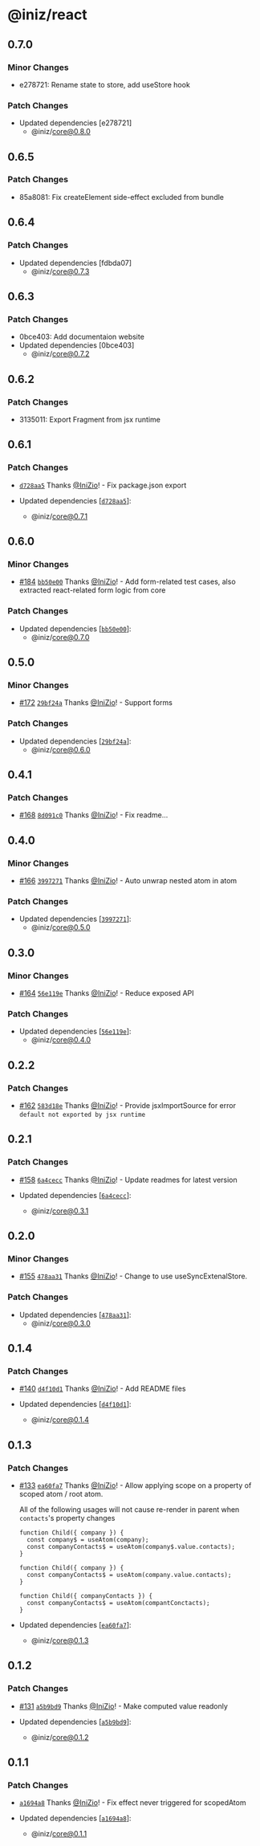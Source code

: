 # @iniz/react

## 0.7.0

### Minor Changes

- e278721: Rename state to store, add useStore hook

### Patch Changes

- Updated dependencies [e278721]
  - @iniz/core@0.8.0

## 0.6.5

### Patch Changes

- 85a8081: Fix createElement side-effect excluded from bundle

## 0.6.4

### Patch Changes

- Updated dependencies [fdbda07]
  - @iniz/core@0.7.3

## 0.6.3

### Patch Changes

- 0bce403: Add documentaion website
- Updated dependencies [0bce403]
  - @iniz/core@0.7.2

## 0.6.2

### Patch Changes

- 3135011: Export Fragment from jsx runtime

## 0.6.1

### Patch Changes

- [`d728aa5`](https://github.com/IniZio/iniz/commit/d728aa5117c0c5258f65c8cc3ed2ce53070e2eb7) Thanks [@IniZio](https://github.com/IniZio)! - Fix package.json export

- Updated dependencies [[`d728aa5`](https://github.com/IniZio/iniz/commit/d728aa5117c0c5258f65c8cc3ed2ce53070e2eb7)]:
  - @iniz/core@0.7.1

## 0.6.0

### Minor Changes

- [#184](https://github.com/IniZio/iniz/pull/184) [`bb50e00`](https://github.com/IniZio/iniz/commit/bb50e00422e55d34af899919def2794833c40a38) Thanks [@IniZio](https://github.com/IniZio)! - Add form-related test cases, also extracted react-related form logic from core

### Patch Changes

- Updated dependencies [[`bb50e00`](https://github.com/IniZio/iniz/commit/bb50e00422e55d34af899919def2794833c40a38)]:
  - @iniz/core@0.7.0

## 0.5.0

### Minor Changes

- [#172](https://github.com/IniZio/iniz/pull/172) [`29bf24a`](https://github.com/IniZio/iniz/commit/29bf24af9ea1c1de2025ab85367853c5690d2d4c) Thanks [@IniZio](https://github.com/IniZio)! - Support forms

### Patch Changes

- Updated dependencies [[`29bf24a`](https://github.com/IniZio/iniz/commit/29bf24af9ea1c1de2025ab85367853c5690d2d4c)]:
  - @iniz/core@0.6.0

## 0.4.1

### Patch Changes

- [#168](https://github.com/IniZio/iniz/pull/168) [`8d091c0`](https://github.com/IniZio/iniz/commit/8d091c01baeaa01dfe651f3431ff3c2c08e88003) Thanks [@IniZio](https://github.com/IniZio)! - Fix readme...

## 0.4.0

### Minor Changes

- [#166](https://github.com/IniZio/iniz/pull/166) [`3997271`](https://github.com/IniZio/iniz/commit/399727102e131e7970bfdf7eca78d2db147cb32b) Thanks [@IniZio](https://github.com/IniZio)! - Auto unwrap nested atom in atom

### Patch Changes

- Updated dependencies [[`3997271`](https://github.com/IniZio/iniz/commit/399727102e131e7970bfdf7eca78d2db147cb32b)]:
  - @iniz/core@0.5.0

## 0.3.0

### Minor Changes

- [#164](https://github.com/IniZio/iniz/pull/164) [`56e119e`](https://github.com/IniZio/iniz/commit/56e119e0df6de9de1327d2f943d72f20b03656bf) Thanks [@IniZio](https://github.com/IniZio)! - Reduce exposed API

### Patch Changes

- Updated dependencies [[`56e119e`](https://github.com/IniZio/iniz/commit/56e119e0df6de9de1327d2f943d72f20b03656bf)]:
  - @iniz/core@0.4.0

## 0.2.2

### Patch Changes

- [#162](https://github.com/IniZio/iniz/pull/162) [`583d18e`](https://github.com/IniZio/iniz/commit/583d18e315cc8da6ff181a35868d8649cca85e11) Thanks [@IniZio](https://github.com/IniZio)! - Provide jsxImportSource for error `default not exported by jsx runtime`

## 0.2.1

### Patch Changes

- [#158](https://github.com/IniZio/iniz/pull/158) [`6a4cecc`](https://github.com/IniZio/iniz/commit/6a4ceccf8a292330d3702948d434d025347219e7) Thanks [@IniZio](https://github.com/IniZio)! - Update readmes for latest version

- Updated dependencies [[`6a4cecc`](https://github.com/IniZio/iniz/commit/6a4ceccf8a292330d3702948d434d025347219e7)]:
  - @iniz/core@0.3.1

## 0.2.0

### Minor Changes

- [#155](https://github.com/IniZio/iniz/pull/155) [`478aa31`](https://github.com/IniZio/iniz/commit/478aa31f3b61c3e1fece2b43bd4d5812cba775f2) Thanks [@IniZio](https://github.com/IniZio)! - Change to use useSyncExtenalStore.

### Patch Changes

- Updated dependencies [[`478aa31`](https://github.com/IniZio/iniz/commit/478aa31f3b61c3e1fece2b43bd4d5812cba775f2)]:
  - @iniz/core@0.3.0

## 0.1.4

### Patch Changes

- [#140](https://github.com/IniZio/iniz/pull/140) [`d4f10d1`](https://github.com/IniZio/iniz/commit/d4f10d16ee1d17858e32188727acd0e98680f004) Thanks [@IniZio](https://github.com/IniZio)! - Add README files

- Updated dependencies [[`d4f10d1`](https://github.com/IniZio/iniz/commit/d4f10d16ee1d17858e32188727acd0e98680f004)]:
  - @iniz/core@0.1.4

## 0.1.3

### Patch Changes

- [#133](https://github.com/IniZio/iniz/pull/133) [`ea60fa7`](https://github.com/IniZio/iniz/commit/ea60fa778951de897d1d9f8e72eeb2b79b9dfec4) Thanks [@IniZio](https://github.com/IniZio)! - Allow applying scope on a property of scoped atom / root atom.

  All of the following usages will not cause re-render in parent when `contacts`'s property changes

  ```tsx
  function Child({ company }) {
    const company$ = useAtom(company);
    const companyContacts$ = useAtom(company$.value.contacts);
  }
  ```

  ```tsx
  function Child({ company }) {
    const companyContacts$ = useAtom(company.value.contacts);
  }
  ```

  ```tsx
  function Child({ companyContacts }) {
    const companyContacts$ = useAtom(compantConctacts);
  }
  ```

- Updated dependencies [[`ea60fa7`](https://github.com/IniZio/iniz/commit/ea60fa778951de897d1d9f8e72eeb2b79b9dfec4)]:
  - @iniz/core@0.1.3

## 0.1.2

### Patch Changes

- [#131](https://github.com/IniZio/iniz/pull/131) [`a5b9bd9`](https://github.com/IniZio/iniz/commit/a5b9bd9f8cbd223ef15b09c4c152fe1b6fe811da) Thanks [@IniZio](https://github.com/IniZio)! - Make computed value readonly

- Updated dependencies [[`a5b9bd9`](https://github.com/IniZio/iniz/commit/a5b9bd9f8cbd223ef15b09c4c152fe1b6fe811da)]:
  - @iniz/core@0.1.2

## 0.1.1

### Patch Changes

- [`a1694a8`](https://github.com/IniZio/iniz/commit/a1694a8b17549a8aafce0a4657edbb29b9a762ff) Thanks [@IniZio](https://github.com/IniZio)! - Fix effect never triggered for scopedAtom

- Updated dependencies [[`a1694a8`](https://github.com/IniZio/iniz/commit/a1694a8b17549a8aafce0a4657edbb29b9a762ff)]:
  - @iniz/core@0.1.1
